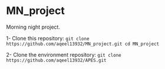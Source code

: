 # MN_project
Morning night project.

1- Clone this repository: 
`
git clone https://github.com/aqeel13932/MN_project.git
cd MN_project
`

2- Clone the environment repository:
`
git clone https://github.com/aqeel13932/APES.git
`

